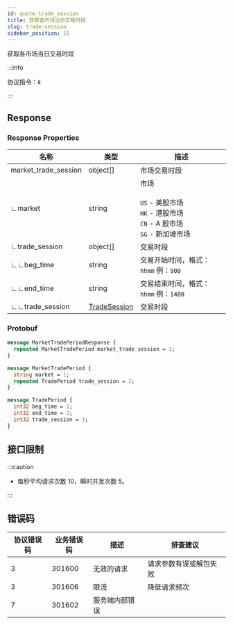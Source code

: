 ```yaml
---
id: quote_trade_session
title: 获取各市场当日交易时段
slug: trade-session
sidebar_position: 15
---
```


获取各市场当日交易时段

:::info

协议指令：`8`

:::

## Response

### Response Properties

| 名称                 | 类型                                   | 描述                                                                                        |
| -------------------- | -------------------------------------- | ------------------------------------------------------------------------------------------- |
| market_trade_session | object[]                               | 市场交易时段                                                                                |
| ∟market              | string                                 | 市场<br/><br/>`US` - 美股市场<br/>`HK` - 港股市场<br/>`CN` - A 股市场<br/>`SG` - 新加坡市场 |
| ∟trade_session       | object[]                               | 交易时段                                                                                    |
| ∟∟beg_time           | string                                 | 交易开始时间，格式：`hhmm` 例：`900`                                                        |
| ∟∟end_time           | string                                 | 交易结束时间，格式：`hhmm` 例：`1400`                                                       |
| ∟∟trade_session      | [TradeSession](../object#tradesession) | 交易时段                                                                                    |

### Protobuf

```protobuf
message MarketTradePeriodResponse {
  repeated MarketTradePeriod market_trade_session = 1;
}

message MarketTradePeriod {
  string market = 1;
  repeated TradePeriod trade_session = 2;
}

message TradePeriod {
  int32 beg_time = 1;
  int32 end_time = 2;
  int32 trade_session = 3;
}
```

## 接口限制

:::caution

- 每秒平均请求次数 10，瞬时并发次数 5。

:::

## 错误码

| 协议错误码 | 业务错误码 | 描述           | 排查建议               |
| ---------- | ---------- | -------------- | ---------------------- |
| 3          | 301600     | 无效的请求     | 请求参数有误或解包失败 |
| 3          | 301606     | 限流           | 降低请求频次           |
| 7          | 301602     | 服务端内部错误 |                        |
